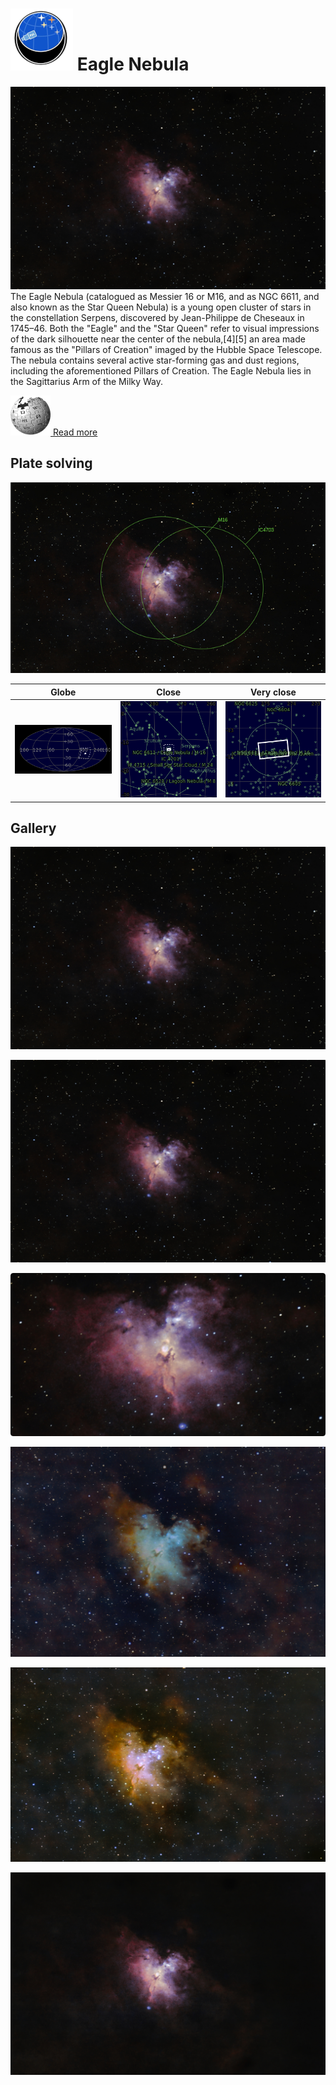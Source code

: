 # ![](..//Imaging//Common/pyl-tiny.png) Eagle Nebula
![IMG](..//Imaging//HD/Eagle_Nebula+00+co.jpg)
The Eagle Nebula (catalogued as Messier 16 or M16, and as NGC 6611, and also known as the Star Queen Nebula) is a young open cluster of stars in the constellation Serpens, discovered by Jean-Philippe de Cheseaux in 1745–46. Both the "Eagle" and the "Star Queen" refer to visual impressions of the dark silhouette near the center of the nebula,[4][5] an area made famous as the "Pillars of Creation" imaged by the Hubble Space Telescope. The nebula contains several active star-forming gas and dust regions, including the aforementioned Pillars of Creation. The Eagle Nebula lies in the Sagittarius Arm of the Milky Way.

[![](..//Imaging//Common/Wikipedia.png) Read more](https://en.wikipedia.org/wiki/Eagle_Nebula)
## Plate solving 


![IMG](..//Imaging//HD/Eagle_Nebula_Annotated.jpg)


| Globe | Close | Very close |
| ----- | ----- | ----- |
|![IMG](..//Imaging//HD/Eagle_Nebula_Globe.jpg) |![IMG](..//Imaging//HD/Eagle_Nebula_Close.jpg) |![IMG](..//Imaging//HD/Eagle_Nebula_Closer.jpg) |

## Gallery
![IMG](..//Imaging//HD/Eagle_Nebula+00+co.jpg) 

![IMG](..//Imaging//HD/Eagle_Nebula+01+co.jpg) 

![IMG](..//Imaging//HD/Eagle_Nebula+02+co.jpg) 

![IMG](..//Imaging//HD/Eagle_Nebula+03+co.jpg) 

![IMG](..//Imaging//HD/Eagle_Nebula+04+co.jpg) 

![IMG](..//Imaging//HD/Eagle_Nebula+05+co.jpg) 

